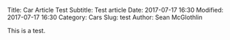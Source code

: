 Title: Car Article Test
Subtitle: Test article
Date: 2017-07-17 16:30
Modified: 2017-07-17 16:30
Category: Cars
Slug: test
Author: Sean McGlothlin

This is a test.